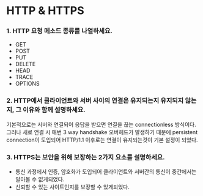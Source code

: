 # HTTP & HTTPS

### 1. HTTP 요청 메소드 종류를 나열하세요.
* GET
* POST
* PUT
* DELETE
* HEAD
* TRACE
* OPTIONS

### 2. HTTP에서 클라이언트와 서버 사이의 연결은 유지되는지 유지되지 않는지, 그 이유와 함께 설명하세요.
기본적으로는 서버와 연결되어 응답을 받으면 연결을 끊는 connectionless 방식이다. \
그러나 새로 연결 시 매번 3 way handshake 오버헤드가 발생하기 때문에 persistent connection이 도입되어 
HTTP/1.1 이후로는 연결이 유지되는것이 기본 설정이 되었다. 


### 3. HTTPS는 보안을 위해 보장하는 2가지 요소를 설명하세요.
* 통신 과정에서 인증, 암호화가 도입되어 클라이언트와 서버간의 통신이 중간에서는 알아볼 수 없게되었다.
* 신뢰할 수 있는 사이트인지를 보장할 수 있게되었다.